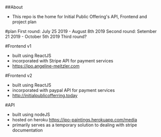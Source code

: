 ##About
- This repo is the home for Initial Public Offering's API, Frontend and project plan

#plan
First round: July 25 2019 - August 8th 2019
Second round: Setember 21 2019 - October 5th 2019
Third round?

#Frontend v1
- built using ReactJS
- incorporated with Stripe API for payment services
- https://ipo.angeline-meitzler.com

#Frontend v2
- built using ReactJS
- incorporated with paypal API for payment services
- http://initialpublicofferring.today

#API
- built using nodeJS
- hosted on heroku https://ipo-paintings.herokuapp.com/media
- primarily serves as a temporary solution to dealing with stripe documentation
